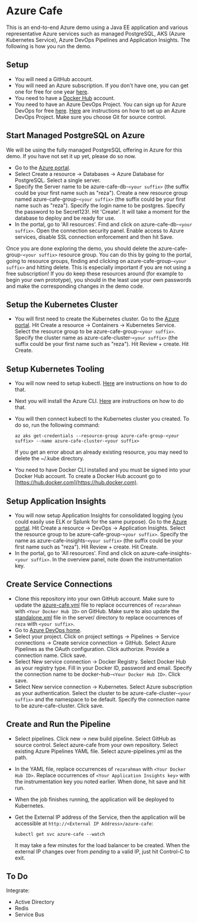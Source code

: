 # Azure Cafe
This is an end-to-end Azure demo using a Java EE application and various representative Azure services such as managed PostgreSQL, AKS (Azure Kubernetes Service), Azure DevOps Pipelines and Application Insights. The following is how you run the demo.

## Setup
* You will need a GitHub account.
* You will need an Azure subscription. If you don't have one, you can get one for free for one year [here](https://azure.microsoft.com/en-us/free).
* You need to have a [Docker Hub](https://hub.docker.com) account.
* You need to have an Azure DevOps Project. You can sign up for Azure DevOps for free [here](https://azure.microsoft.com/en-us/services/devops/). [Here](https://docs.microsoft.com/en-us/azure/devops/organizations/projects/create-project) are instructions on how to set up an Azure DevOps Project. Make sure you choose Git for source control.

## Start Managed PostgreSQL on Azure
We will be using the fully managed PostgreSQL offering in Azure for this demo. If you have not set it up yet, please do so now.

* Go to the [Azure portal](http://portal.azure.com).
* Select Create a resource -> Databases -> Azure Database for PostgreSQL. Select a single server.
* Specify the Server name to be azure-cafe-db-`<your suffix>` (the suffix could be your first name such as "reza"). Create a new resource group named azure-cafe-group-`<your suffix>` (the suffix could be your first name such as "reza"). Specify the login name to be postgres. Specify the password to be Secret123!. Hit 'Create'. It will take a moment for the database to deploy and be ready for use.
* In the portal, go to 'All resources'. Find and click on azure-cafe-db-`<your suffix>`. Open the connection security panel. Enable access to Azure services, disable SSL connection enforcement and then hit Save.

Once you are done exploring the demo, you should delete the azure-cafe-group-`<your suffix>` resource group. You can do this by going to the portal, going to resource groups, finding and clicking on azure-cafe-group-`<your suffix>` and hitting delete. This is especially important if you are not using a free subscription! If you do keep these resources around (for example to begin your own prototype), you should in the least use your own passwords and make the corresponding changes in the demo code.

## Setup the Kubernetes Cluster
* You will first need to create the Kubernetes cluster. Go to the [Azure portal](http://portal.azure.com). Hit Create a resource -> Containers -> Kubernetes Service. Select the resource group to be azure-cafe-group-`<your suffix>`. Specify the cluster name as azure-cafe-cluster-`<your suffix>` (the suffix could be your first name such as "reza"). Hit Review + create. Hit Create.

## Setup Kubernetes Tooling
* You will now need to setup kubectl. [Here](https://kubernetes.io/docs/tasks/tools/install-kubectl/) are instructions on how to do that.
* Next you will install the Azure CLI. [Here](https://docs.microsoft.com/en-us/cli/azure/install-azure-cli?view=azure-cli-latest) are instructions on how to do that.
* You will then connect kubectl to the Kubernetes cluster you created. To do so, run the following command:

   ```
   az aks get-credentials --resource-group azure-cafe-group-<your suffix> --name azure-cafe-cluster-<your suffix>
   ```
  If you get an error about an already existing resource, you may need to delete the ~/.kube directory.
* You need to have Docker CLI installed and you must be signed into your Docker Hub account. To create a Docker Hub account go to [https://hub.docker.com](https://hub.docker.com).

## Setup Application Insights
* You will now setup Application Insights for consolidated logging (you could easily use ELK or Splunk for the same purpose). Go to the [Azure portal](http://portal.azure.com). Hit Create a resource -> DevOps -> Application Insights. Select the resource group to be azure-cafe-group-`<your suffix>`. Specify the name as azure-cafe-insights-`<your suffix>` (the suffix could be your first name such as "reza"). Hit Review + create. Hit Create.
* In the portal, go to 'All resources'. Find and click on azure-cafe-insights-`<your suffix>`. In the overview panel, note down the instrumentation key.

## Create Service Connections
* Clone this repository into your own GitHub account. Make sure to update the [azure-cafe.yml](azure-cafe.yml) file to replace occurrences of `rezarahman` with `<Your Docker Hub ID>` on GitHub. Make sure to also update the [standalone.xml](server/standalone.xml) file in the server/ directory to replace occurrences of `reza` with `<your suffix>`. 
* Go to [Azure DevOps home](https://dev.azure.com).
* Select your project. Click on project settings -> Pipelines -> Service connections -> Create service connection -> GitHub. Select Azure Pipelines as the OAuth configuration. Click authorize. Provide a connection name. Click save.
* Select New service connection -> Docker Registry. Select Docker Hub as your registry type. Fill in your Docker ID, password and email. Specify the connection name to be docker-hub-`<Your Docker Hub ID>`. Click save. 
* Select New service connection -> Kubernetes. Select Azure subscription as your authentication. Select the cluster to be azure-cafe-cluster-`<your suffix>` and the namespace to be default. Specify the connection name to be azure-cafe-cluster. Click save.

## Create and Run the Pipeline
* Select pipelines. Click new -> new build pipeline. Select GitHub as source control. Select azure-cafe from your own repository. Select existing Azure Pipelines YAML file. Select azure-pipelines.yml as the path.

* In the YAML file, replace occurrences of `rezarahman` with `<Your Docker Hub ID>`. Replace occurrences of `<Your Application Insights key>` with the instrumentation key you noted earlier. When done, hit save and hit run.
* When the job finishes running, the application will be deployed to Kubernetes.
* Get the External IP address of the Service, then the application will be accessible at `http://<External IP Address>/azure-cafe`:
   ```
   kubectl get svc azure-cafe --watch
   ```
  It may take a few minutes for the load balancer to be created. When the external IP changes over from *pending* to a valid IP, just hit Control-C to exit.

## To Do
Integrate:
* Active Directory
* Redis
* Service Bus
